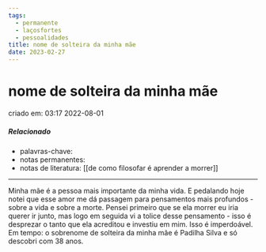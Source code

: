 ```yaml
---
tags:
  - permanente
  - laçosfortes
  - pessoalidades
title: nome de solteira da minha mãe
date: 2023-02-27
---
```


# nome de solteira da minha mãe

criado em: 03:17 2022-08-01

##### Relacionado

- palavras-chave: 
- notas permanentes: 
- notas de literatura: [[de como filosofar é aprender a morrer]]

---

Minha mãe é a pessoa mais importante da minha vida. E pedalando hoje notei que esse amor me dá passagem para pensamentos mais profundos - sobre a vida e sobre a morte. Pensei primeiro que se ela morrer eu iria querer ir junto, mas logo em seguida vi a tolice desse pensamento - isso é desprezar o tanto que ela acreditou e investiu em mim. Isso é imperdoável. Em tempo: o sobrenome de solteira da minha mãe é Padilha Silva e só descobri com 38 anos.
